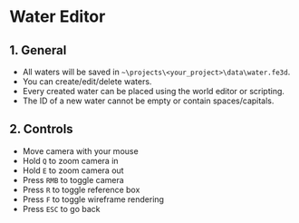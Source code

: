 # Water Editor

## 1. General

- All waters will be saved in `~\projects\<your_project>\data\water.fe3d`.
- You can create/edit/delete waters.
- Every created water can be placed using the world editor or scripting.
- The ID of a new water cannot be empty or contain spaces/capitals.

## 2. Controls

- Move camera with your mouse
- Hold `Q` to zoom camera in
- Hold `E` to zoom camera out
- Press `RMB` to toggle camera
- Press `R` to toggle reference box
- Press `F` to toggle wireframe rendering
- Press `ESC` to go back
